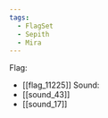 ```yaml
---
tags:
  - FlagSet
  - Sepith
  - Mira
---
```

Flag:
- [[flag_11225]]
Sound:
- [[sound_43]]
- [[sound_17]]

